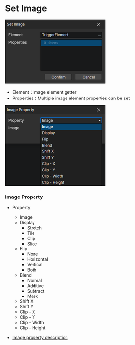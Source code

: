 # Set Image

![](img/setImage-1.png)

- Element：Image element getter
- Properties：Multiple image element properties can be set

![](img/setImage-2.png)

### Image Property

- Property
  - Image
  - Display
    - Stretch
    - Tile
    - Clip
    - Slice
  - Flip
    - None
    - Horizontal
    - Vertical
    - Both
  - Blend
    - Normal
    - Additive
    - Subtract
    - Mask
  - Shift X
  - Shift Y
  - Clip - X
  - Clip - Y
  - Clip - Width
  - Clip - Height

- [Image property description](/docs/inspectors/ui/ui-image)